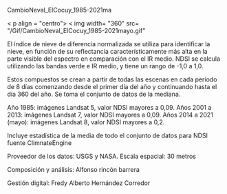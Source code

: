 CambioNeval_ElCocuy_1985-2021ma

< p align = "centro"> 
 < img width= "360" src= "/Gif/CambioNeval_ElCocuy_1985-2021mayo.gif"

El índice de nieve de diferencia normalizada se utiliza para identificar la nieve, en función de su reflectancia característicamente más alta en la parte visible del espectro en comparación con el IR medio. NDSI se calcula utilizando las bandas verde e IR medio, y tiene un rango de -1,0 a 1,0.

Estos compuestos se crean a partir de todas las escenas en cada período de 8 días comenzando desde el primer día del año y continuando hasta el día 360 del año. Se toma el conjunto de datos de la mediana.

Año 1985: imágenes Landsat 5, valor NDSI mayores a 0,09. Años 2001 a 2013: imágenes Landsat 7, valor NDSI mayores a 0,09. Años 2014 a 2021 (mayo): imágenes Landsat 8, valor NDSI mayores a 0,2.

Incluye estadística de la media de todo el conjunto de datos para NDSI fuente ClimnateEngine

Proveedor de los datos: USGS y NASA. Escala espacial: 30 metros

Composición y análisis: Alfonso rincón barrera

Gestión digital: Fredy Alberto Hernández Corredor
